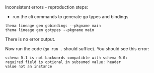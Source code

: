 Inconsistent errors - reproduction steps:


* run the cli commands to generate go types and bindings
```
thema lineage gen gobindings --pkgname main
thema lineage gen gotypes --pkgname main
```
There is no error output.

Now run the code (`go run .` should suffice). You should see this error:
```
schema 0.1 is not backwards compatible with schema 0.0:
required field is optional in subsumed value: header
value not an instance
```
